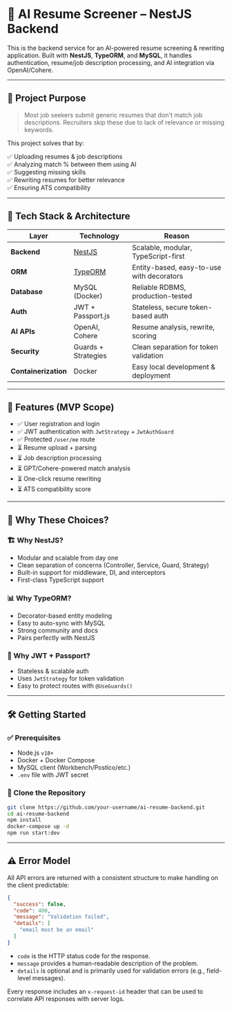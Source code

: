 # 🧠 AI Resume Screener – NestJS Backend

This is the backend service for an AI-powered resume screening & rewriting application. Built with **NestJS**, **TypeORM**, and **MySQL**, it handles authentication, resume/job description processing, and AI integration via OpenAI/Cohere.

---

## 📌 Project Purpose

> Most job seekers submit generic resumes that don't match job descriptions. Recruiters skip these due to lack of relevance or missing keywords.

This project solves that by:

✅ Uploading resumes & job descriptions  
✅ Analyzing match % between them using AI  
✅ Suggesting missing skills  
✅ Rewriting resumes for better relevance  
✅ Ensuring ATS compatibility

---

## 🚀 Tech Stack & Architecture

| Layer         | Technology        | Reason |
|---------------|-------------------|--------|
| **Backend**    | [NestJS](https://nestjs.com) | Scalable, modular, TypeScript-first |
| **ORM**        | [TypeORM](https://typeorm.io) | Entity-based, easy-to-use with decorators |
| **Database**   | MySQL (Docker)    | Reliable RDBMS, production-tested |
| **Auth**       | JWT + Passport.js | Stateless, secure token-based auth |
| **AI APIs**    | OpenAI, Cohere    | Resume analysis, rewrite, scoring |
| **Security**   | Guards + Strategies | Clean separation for token validation |
| **Containerization** | Docker     | Easy local development & deployment |

---

## 🎯 Features (MVP Scope)

- ✅ User registration and login
- ✅ JWT authentication with `JwtStrategy` + `JwtAuthGuard`
- ✅ Protected `/user/me` route
- ⏳ Resume upload + parsing
- ⏳ Job description processing
- ⏳ GPT/Cohere-powered match analysis
- ⏳ One-click resume rewriting
- ⏳ ATS compatibility score

---

## 🧠 Why These Choices?

### 🏗 Why NestJS?
- Modular and scalable from day one
- Clean separation of concerns (Controller, Service, Guard, Strategy)
- Built-in support for middleware, DI, and interceptors
- First-class TypeScript support

### 📊 Why TypeORM?
- Decorator-based entity modeling
- Easy to auto-sync with MySQL
- Strong community and docs
- Pairs perfectly with NestJS

### 🔐 Why JWT + Passport?
- Stateless & scalable auth
- Uses `JwtStrategy` for token validation
- Easy to protect routes with `@UseGuards()`

---

## 🛠️ Getting Started

### ✅ Prerequisites

- Node.js `v18+`
- Docker + Docker Compose
- MySQL client (Workbench/Postico/etc.)
- `.env` file with JWT secret


### 🔧 Clone the Repository

```bash
git clone https://github.com/your-username/ai-resume-backend.git
cd ai-resume-backend
npm install
docker-compose up -d
npm run start:dev
```

---

## ⚠️ Error Model

All API errors are returned with a consistent structure to make handling on the client predictable:

```json
{
  "success": false,
  "code": 400,
  "message": "Validation failed",
  "details": [
    "email must be an email"
  ]
}
```

- `code` is the HTTP status code for the response.
- `message` provides a human-readable description of the problem.
- `details` is optional and is primarily used for validation errors (e.g., field-level messages).

Every response includes an `x-request-id` header that can be used to correlate API responses with server logs.
